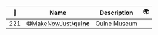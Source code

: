 |:star2: | Name | Description | 🌍|
|---|---|---|---|
|221|[@MakeNowJust](https://github.com/MakeNowJust)/[**quine**](https://github.com/MakeNowJust/quine)|Quine Museum||

